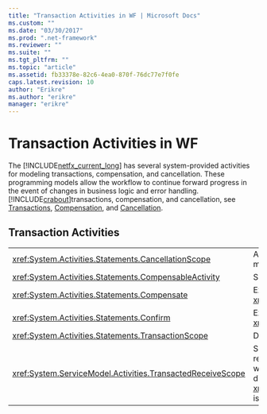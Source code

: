 ```yaml
---
title: "Transaction Activities in WF | Microsoft Docs"
ms.custom: ""
ms.date: "03/30/2017"
ms.prod: ".net-framework"
ms.reviewer: ""
ms.suite: ""
ms.tgt_pltfrm: ""
ms.topic: "article"
ms.assetid: fb33378e-82c6-4ea0-870f-76dc77e7f0fe
caps.latest.revision: 10
author: "Erikre"
ms.author: "erikre"
manager: "erikre"
---
```

# Transaction Activities in WF
The [!INCLUDE[netfx_current_long](../../../includes/netfx-current-long-md.md)] has several system-provided activities for modeling transactions, compensation, and cancellation. These programming models allow the workflow to continue forward progress in the event of changes in business logic and error handling. [!INCLUDE[crabout](../../../includes/crabout-md.md)]transactions, compensation, and cancellation, see [Transactions](../../../docs/framework/windows-workflow-foundation/workflow-transactions.md), [Compensation](../../../docs/framework/windows-workflow-foundation/compensation.md), and [Cancellation](../../../docs/framework/windows-workflow-foundation/modeling-cancellation-behavior-in-workflows.md).  
  
## Transaction Activities  
  
|||  
|-|-|  
|<xref:System.Activities.Statements.CancellationScope>|Associates cancellation logic, in the form of an activity, with a main path of execution, also expressed as an activity.|  
|<xref:System.Activities.Statements.CompensableActivity>|Supports compensation of its child activities.|  
|<xref:System.Activities.Statements.Compensate>|Explicitly invokes the compensation handler of a <xref:System.Activities.Statements.CompensableActivity>.|  
|<xref:System.Activities.Statements.Confirm>|Explicitly invokes the confirmation handler of a <xref:System.Activities.Statements.CompensableActivity>.|  
|<xref:System.Activities.Statements.TransactionScope>|Demarcates a transaction boundary.|  
|<xref:System.ServiceModel.Activities.TransactedReceiveScope>|Scopes the lifetime of a transaction that is initiated by a received message. The transaction may be flowed into the workflow on the initiating message, or created by the dispatcher when the message is received. **Note:**  The <xref:System.ServiceModel.Activities.TransactedReceiveScope> is located in the **Messaging** section of the **Toolbox**.|